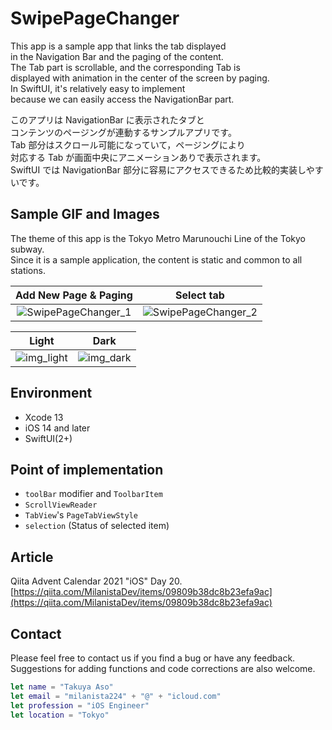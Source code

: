 # SwipePageChanger

This app is a sample app that links the tab displayed  
in the Navigation Bar and the paging of the content.  
The Tab part is scrollable, and the corresponding Tab is  
displayed with animation in the center of the screen by paging.  
In SwiftUI, it's relatively easy to implement  
because we can easily access the NavigationBar part.

このアプリは NavigationBar に表示されたタブと  
コンテンツのページングが連動するサンプルアプリです。  
Tab 部分はスクロール可能になっていて，ページングにより  
対応する Tab が画面中央にアニメーションありで表示されます。  
SwiftUI では NavigationBar 部分に容易にアクセスできるため比較的実装しやすいです。

## Sample GIF and Images

The theme of this app is the Tokyo Metro Marunouchi Line of the Tokyo subway.  
Since it is a sample application, the content is static and common to all stations.

|Add New Page & Paging|Select tab|
|:--:|:--:|
|![SwipePageChanger_1](https://user-images.githubusercontent.com/8732417/146650058-c5863ff5-7503-4641-905c-8c4cef51165c.gif)|![SwipePageChanger_2](https://user-images.githubusercontent.com/8732417/146650064-da7cfcb7-4c1d-4834-8a24-c8e670f28178.gif)|

|Light|Dark|
|:--:|:--:|
|![img_light](https://user-images.githubusercontent.com/8732417/146650237-8f7cca7c-8d10-4c63-a323-549981512a8f.PNG)|![img_dark](https://user-images.githubusercontent.com/8732417/146650233-47055d2a-8f5f-4d3c-98cb-016a8bfde4cc.PNG)|

## Environment

* Xcode 13
* iOS 14 and later
* SwiftUI(2+)

## Point of implementation

* `toolBar` modifier and `ToolbarItem`
* `ScrollViewReader`
* `TabView`'s `PageTabViewStyle`
* `selection` (Status of selected item)

## Article

Qiita Advent Calendar 2021 "iOS" Day 20.  
[https://qiita.com/MilanistaDev/items/09809b38dc8b23efa9ac](https://qiita.com/MilanistaDev/items/09809b38dc8b23efa9ac)


## Contact

Please feel free to contact us if you find a bug or have any feedback.  
Suggestions for adding functions and code corrections are also welcome.

```swift
let name = "Takuya Aso" 
let email = "milanista224" + "@" + "icloud.com"
let profession = "iOS Engineer"
let location = "Tokyo"
```
